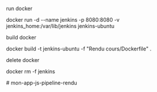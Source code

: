 run docker 

docker run -d --name jenkins -p 8080:8080 -v jenkins_home:/var/lib/jenkins jenkins-ubuntu


build docker

docker build -t jenkins-ubuntu -f "Rendu cours/Dockerfile" .

delete docker

docker rm -f jenkins

#   m o n - a p p - j s - p i p e l i n e - r e n d u  
 